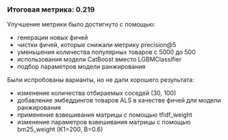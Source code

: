 ### **Итоговая метрика: 0.219**

Улучшение метрики было достигнуто с помощью:
- генерации новых фичей
- чистки фичей, которые снижали метрику precision@5
- уменьшения количества популярных товаров с 5000 до 500
- использования модели CatBoost вместо LGBMClassifier
- подбор параметров модели ранжирования

Были испробованы варианты, но не дали хорошего результата:
- изменение количества отбираемых соседей (30, 100)
- добавление эмбеддингов товаров ALS в качестве фичей для модели ранжирования
- применение взвешивания матрицы с помощью tfidf_weight
- изменение параметров взвешивания матрицы с помощью bm25_weight (K1=200, B=0.6)

